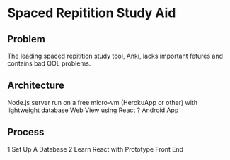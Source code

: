 # Spaced Repitition Study Aid
## Problem
The leading spaced repitition study tool, Anki, lacks important fetures and contains bad QOL problems.
## Architecture
Node.js server run on a free micro-vm (HerokuApp or other) with lightweight database
Web View using React
? Android App
## Process
1 Set Up A Database
2 Learn React with Prototype Front End